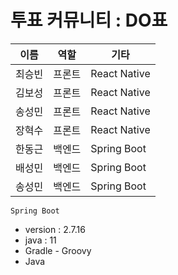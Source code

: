 # 투표 커뮤니티 : DO표

| 이름   | 역할   | 기타   |
| ------ | ------ | ------ |
| 최승빈 | 프론트 | React Native |
| 김보성 | 프론트 | React Native |
| 송성민 | 프론트 | React Native |
| 장혁수 | 프론트 | React Native |
| 한동근 | 백엔드 | Spring Boot |
| 배성민 | 백엔드 | Spring Boot |
| 송성민 | 백엔드 | Spring Boot |

`Spring Boot`
- version : 2.7.16
- java : 11
- Gradle - Groovy 
- Java
